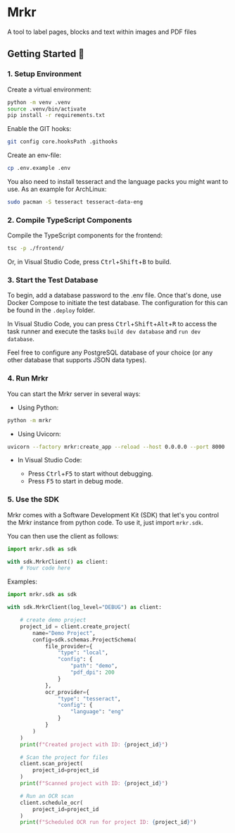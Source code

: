 # Mrkr

A tool to label pages, blocks and text within images and PDF files

## Getting Started 🚀

### 1. Setup Environment

Create a virtual environment:

```bash
python -m venv .venv
source .venv/bin/activate
pip install -r requirements.txt
```

Enable the GIT hooks:

```bash
git config core.hooksPath .githooks
```

Create an env-file:

```bash
cp .env.example .env
```

You also need to install tesseract and the language packs you might want to use. As an example for ArchLinux:

```bash
sudo pacman -S tesseract tesseract-data-eng
```

### 2. Compile TypeScript Components

Compile the TypeScript components for the frontend:

```bash
tsc -p ./frontend/
```

Or, in Visual Studio Code, press <kbd>Ctrl</kbd>+<kbd>Shift</kbd>+<kbd>B</kbd> to build.

### 3. Start the Test Database

To begin, add a database password to the .env file. Once that's done, use Docker Compose to initiate the test database. The configuration for this can be found in the ``.deploy`` folder.

In Visual Studio Code, you can press <kbd>Ctrl</kbd>+<kbd>Shift</kbd>+<kbd>Alt</kbd>+<kbd>R</kbd> to access the task runner and execute the tasks ``build dev database`` and ``run dev database``.

Feel free to configure any PostgreSQL database  of your choice (or any other database that supports JSON data types).

### 4. Run Mrkr

You can start the Mrkr server in several ways:

- Using Python:

```bash
python -m mrkr
```

- Using Uvicorn:

```bash
uvicorn --factory mrkr:create_app --reload --host 0.0.0.0 --port 8000
```

- In Visual Studio Code:

    - Press <kbd>Ctrl</kbd>+<kbd>F5</kbd> to start without debugging.
    - Press <kbd>F5</kbd> to start in debug mode.

### 5. Use the SDK

Mrkr comes with a Software Development Kit (SDK) that let's you control the Mrkr instance from python code. To use it, just import ``mrkr.sdk``.

You can then use the client as follows:

```python
import mrkr.sdk as sdk

with sdk.MrkrClient() as client:
    # Your code here
```

Examples:

```python
import mrkr.sdk as sdk

with sdk.MrkrClient(log_level="DEBUG") as client:

    # create demo project
    project_id = client.create_project(
        name="Demo Project",
        config=sdk.schemas.ProjectSchema(
            file_provider={
                "type": "local",
                "config": {
                    "path": "demo",
                    "pdf_dpi": 200
                }
            },
            ocr_provider={
                "type": "tesseract",
                "config": {
                    "language": "eng"
                }
            }
        )
    )
    print(f"Created project with ID: {project_id}")

    # Scan the project for files
    client.scan_project(
        project_id=project_id
    )
    print(f"Scanned project with ID: {project_id}")

    # Run an OCR scan
    client.schedule_ocr(
        project_id=project_id
    )
    print(f"Scheduled OCR run for project ID: {project_id}")
```